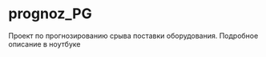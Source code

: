 # prognoz_PG
 Проект по прогнозированию срыва поставки оборудования. Подробное описание в ноутбуке 
